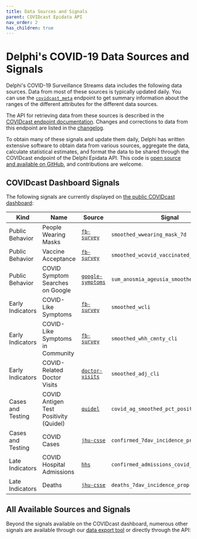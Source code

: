 ```yaml
---
title: Data Sources and Signals
parent: COVIDcast Epidata API
nav_order: 2
has_children: true
---
```


# Delphi's COVID-19 Data Sources and Signals

Delphi's COVID-19 Surveillance Streams data includes the following data sources.
Data from most of these sources is typically updated daily. You can use the
[`covidcast_meta`](covidcast_meta.md) endpoint to get summary information
about the ranges of the different attributes for the different data sources.

The API for retrieving data from these sources is described in the
[COVIDcast endpoint documentation](covidcast.md). Changes and corrections to
data from this endpoint are listed in the [changelog](covidcast_changelog.md).

To obtain many of these signals and update them daily, Delphi has written
extensive software to obtain data from various sources, aggregate the data,
calculate statistical estimates, and format the data to be shared through the
COVIDcast endpoint of the Delphi Epidata API. This code is 
[open source and available on GitHub](https://github.com/cmu-delphi/covidcast-indicators),
and contributions are welcome.

## COVIDcast Dashboard Signals

The following signals are currently displayed on [the public COVIDcast
dashboard](https://delphi.cmu.edu/covidcast/):

| Kind             | Name                             | Source                                                                | Signal                           |
| ----             | ----                             | ------                                                                | ------                           |
| Public Behavior  | People Wearing Masks             | [`fb-survey`](covidcast-signals/fb-survey.md)                         | `smoothed_wwearing_mask_7d`      |
| Public Behavior  | Vaccine Acceptance               | [`fb-survey`](covidcast-signals/fb-survey.md)                   | `smoothed_wcovid_vaccinated_or_accept` |
| Public Behavior  | COVID Symptom Searches on Google | [`google-symptoms`](covidcast-signals/google-symptoms.md)        | `sum_anosmia_ageusia_smoothed_search` |
| Early Indicators | COVID-Like Symptoms              | [`fb-survey`](covidcast-signals/fb-survey.md)                         | `smoothed_wcli`                  |
| Early Indicators | COVID-Like Symptoms in Community | [`fb-survey`](covidcast-signals/fb-survey.md)                         | `smoothed_whh_cmnty_cli`         |
| Early Indicators | COVID-Related Doctor Visits      | [`doctor-visits`](covidcast-signals/doctor-visits.md)                 | `smoothed_adj_cli`               |
| Cases and Testing| COVID Antigen Test Positivity (Quidel) | [`quidel`](covidcast-signals/quidel.md)                         | `covid_ag_smoothed_pct_positive` |
| Cases and Testing| COVID Cases                      | [`jhu-csse`](covidcast-signals/jhu-csse.md)                           | `confirmed_7dav_incidence_prop`  |
| Late Indicators  | COVID Hospital Admissions        | [`hhs`](covidcast-signals/hhs.md)                            | `confirmed_admissions_covid_1d_prop_7dav` |
| Late Indicators  | Deaths                           | [`jhu-csse`](covidcast-signals/jhu-csse.md)                           | `deaths_7dav_incidence_prop`     |

## All Available Sources and Signals

Beyond the signals available on the COVIDcast dashboard, numerous other signals are
available through our [data export tool](https://delphi.cmu.edu/covidcast/export/) or directly through the API:
